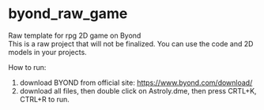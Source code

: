 # byond_raw_game
Raw template for rpg 2D game on Byond   
This is a raw project that will not be finalized. You can use the code and 2D models in your projects.  
  
How to run:   
1. download BYOND from official site: https://www.byond.com/download/   
2. download all files, then double click on Astroly.dme, then press CRTL+K, CTRL+R to run.  

